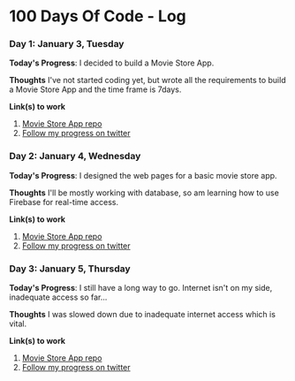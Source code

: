 # 100 Days Of Code - Log

### Day 1: January 3, Tuesday

**Today's Progress**: I decided to build a Movie Store App.

**Thoughts** I've not started coding yet, but wrote all the requirements to build a Movie Store App and the time frame is 7days.

**Link(s) to work**
1. [Movie Store App repo](https://github.com/mehrceey04/100DaysOfCode-Movie-Store-App)
2. [Follow my progress on twitter](https://www.twitter.com/mehrceey04)

### Day 2: January 4, Wednesday

**Today's Progress**: I designed the web pages for a basic movie store app.

**Thoughts** I'll be mostly working with database, so am learning how to use Firebase for real-time access.

**Link(s) to work**
1. [Movie Store App repo](https://github.com/mehrceey04/100DaysOfCode-Movie-Store-App)
2. [Follow my progress on twitter](https://www.twitter.com/mehrceey04)

### Day 3: January 5, Thursday

**Today's Progress**: I still have a long way to go. Internet isn't on my side, inadequate access so far...

**Thoughts** I was slowed down due to inadequate internet access which is vital.

**Link(s) to work**
1. [Movie Store App repo](https://github.com/mehrceey04/100DaysOfCode-Movie-Store-App)
2. [Follow my progress on twitter](https://www.twitter.com/mehrceey04)
